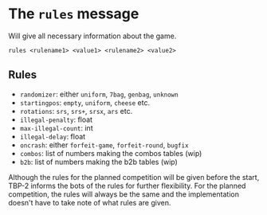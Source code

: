 # The `rules` message
Will give all necessary information about the game.

```rules <rulename1> <value1> <rulename2> <value2>```

## Rules
- `randomizer`: either `uniform`, `7bag`, `genbag`, `unknown`
- `startingpos`: `empty`, `uniform`, `cheese` etc.
- `rotations`: `srs`, `srs+`, `srsx`, `ars` etc.
- `illegal-penalty`: float
- `max-illegal-count`: int
- `illegal-delay`: float
- `oncrash`: either `forfeit-game`, `forfeit-round`, `bugfix`
- `combos`: list of numbers making the combos tables (wip)
- `b2b`: list of numbers making the b2b tables (wip)

Although the rules for the planned competition will be given before the start, TBP-2 informs the bots of the rules for further flexibility. For the planned competition, the rules will always be the same and the implementation doesn't have to take note of what rules are given.
